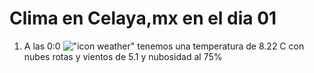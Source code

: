 # Clima en Celaya,mx en el dia 01

1. A las 0:0 !["icon weather"](http://openweathermap.org/img/w/04n.png) tenemos una temperatura de 8.22 C con nubes rotas y  vientos de 5.1 y nubosidad al 75%
